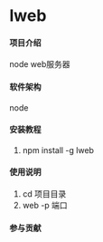 # lweb

#### 项目介绍
node web服务器
#### 软件架构
node
#### 安装教程

1. npm install -g lweb

#### 使用说明

1. cd 项目目录
2. web -p 端口


#### 参与贡献

